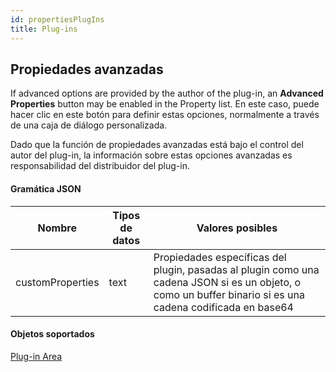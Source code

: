 ```yaml
---
id: propertiesPlugIns
title: Plug-ins
---
```


## Propiedades avanzadas

If advanced options are provided by the author of the plug-in, an **Advanced Properties** button may be enabled in the Property list. En este caso, puede hacer clic en este botón para definir estas opciones, normalmente a través de una caja de diálogo personalizada.

Dado que la función de propiedades avanzadas está bajo el control del autor del plug-in, la información sobre estas opciones avanzadas es responsabilidad del distribuidor del plug-in.

#### Gramática JSON

| Nombre           | Tipos de datos | Valores posibles                                                                                                                                           |
| ---------------- | -------------- | ---------------------------------------------------------------------------------------------------------------------------------------------------------- |
| customProperties | text           | Propiedades específicas del plugin, pasadas al plugin como una cadena JSON si es un objeto, o como un buffer binario si es una cadena codificada en base64 |

#### Objetos soportados

[Plug-in Area](pluginArea_overview.md)

